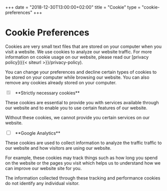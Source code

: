 +++
date = "2018-12-30T13:00:00+02:00"
title = "Cookie"
type = "cookie-preferences"
+++

# Cookie Preferences

Cookies are very small text files that are stored on your computer when you visit a website. 
We use cookies to analyze our website traffic. 
For more information on cookie usage on our website, please read our [privacy policy]({{< siteurl >}}/privacy-policy).

You can change your preferences and decline certain types of cookies to be stored on your computer while browsing our website. You can also remove any cookies already stored on your computer.

<label class="switch">
  <input class="disabled" type="checkbox" disabled checked>
  <span class="slider round"></span>
</label> &nbsp; **Strictly necessary cookies** 

These cookies are essential to provide you with services available through our website and to enable you to use certain features of our website.

Without these cookies, we cannot provide you certain services on our website.

<label class="switch">
  <input type="checkbox" id="googleAnalyticsCheckbox">
  <span class="slider round"></span>
</label> &nbsp; **Google Analytics** 

These cookies are used to collect information to analyze the traffic traffic to our website and how visitors are using our website.

For example, these cookies may track things such as how long you spend on the website or the pages you visit which helps us to understand how we can improve our website site for you.

The information collected through these tracking and performance cookies do not identify any individual visitor.